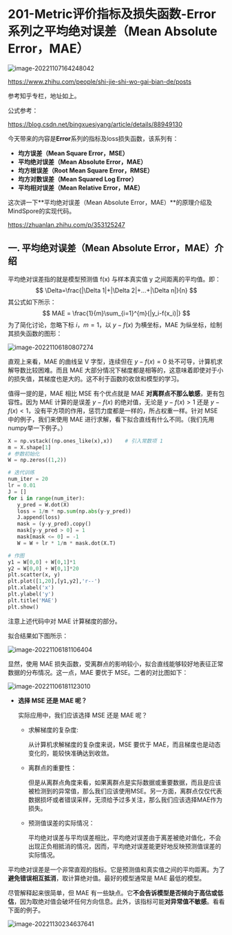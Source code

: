 # 201-Metric评价指标及损失函数-Error系列之平均绝对误差（Mean Absolute Error，MAE）



![image-20221107164248042](C:\Users\Myste\AppData\Roaming\Typora\typora-user-images\image-20221107164248042.png)

https://www.zhihu.com/people/shi-jie-shi-wo-gai-bian-de/posts

参考知乎专栏，地址如上。

公式参考：

https://blog.csdn.net/bingxuesiyang/article/details/88949130

今天带来的内容是**Error**系列的指标及loss损失函数，该系列有：

- **均方误差（Mean Square Error，MSE）**
- **平均绝对误差（Mean Absolute Error，MAE）**
- **均方根误差（Root Mean Square Error，RMSE）**
- **均方对数误差（Mean Squared Log Error）**
- **平均相对误差（Mean Relative Error，MAE）**

这次讲一下**平均绝对误差（Mean Absolute Error，MAE）**的原理介绍及MindSpore的实现代码。

https://zhuanlan.zhihu.com/p/353125247

## 一. 平均绝对误差（Mean Absolute Error，MAE）介绍

平均绝对误差指的就是模型预测值 f(x) 与样本真实值 y 之间距离的平均值。即：
$$
\Delta=\frac{|\Delta 1|+|\Delta 2|+...+|\Delta n|}{n}
$$
其公式如下所示：
$$
MAE	= \frac{1}{m}\sum_{i=1}^{m}{|y_i-f(x_i)|}
$$
为了简化讨论，忽略下标 $i，m = 1$，以 $y-f(x)$ 为横坐标，MAE 为纵坐标，绘制其损失函数的图形：

![image-20221106180807274](C:\Users\Myste\AppData\Roaming\Typora\typora-user-images\image-20221106180807274.png)

直观上来看，MAE 的曲线呈 V 字型，连续但在 $y-f(x)=0$ 处不可导，计算机求解导数比较困难。而且 MAE 大部分情况下梯度都是相等的，这意味着即使对于小的损失值，其梯度也是大的。这不利于函数的收敛和模型的学习。



值得一提的是，MAE 相比 MSE 有个优点就是 MAE **对离群点不那么敏感**，更有包容性。因为 MAE 计算的是误差 $y-f(x)$ 的绝对值，无论是 $y-f(x)>1$ 还是 $y-f(x)<1$，没有平方项的作用，惩罚力度都是一样的，所占权重一样。针对 MSE 中的例子，我们来使用 MAE 进行求解，看下拟合直线有什么不同。（我们先用numpy举一下例子。）

```python
X = np.vstack((np.ones_like(x),x))    # 引入常数项 1
m = X.shape[1]
# 参数初始化
W = np.zeros((1,2))

# 迭代训练
num_iter = 20
lr = 0.01
J = []
for i in range(num_iter):
   y_pred = W.dot(X)
   loss = 1/m * np.sum(np.abs(y-y_pred))
   J.append(loss)
   mask = (y-y_pred).copy()
   mask[y-y_pred > 0] = 1
   mask[mask <= 0] = -1
   W = W + lr * 1/m * mask.dot(X.T)

# 作图
y1 = W[0,0] + W[0,1]*1
y2 = W[0,0] + W[0,1]*20
plt.scatter(x, y)
plt.plot([1,20],[y1,y2],'r--')
plt.xlabel('x')
plt.ylabel('y')
plt.title('MAE')
plt.show()
```

注意上述代码中对 MAE 计算梯度的部分。

拟合结果如下图所示：

![image-20221106181106404](C:\Users\Myste\AppData\Roaming\Typora\typora-user-images\image-20221106181106404.png)

显然，使用 MAE 损失函数，受离群点的影响较小，拟合直线能够较好地表征正常数据的分布情况。这一点，MAE 要优于 MSE。二者的对比图如下：

![image-20221106181123010](C:\Users\Myste\AppData\Roaming\Typora\typora-user-images\image-20221106181123010.png)

- **选择 MSE 还是 MAE 呢？**

  实际应用中，我们应该选择 MSE 还是 MAE 呢？

  - 求解梯度的复杂度:

    从计算机求解梯度的复杂度来说，MSE 要优于 MAE，而且梯度也是动态变化的，能较快准确达到收敛。

  - 离群点的重要性：

    但是从离群点角度来看，如果离群点是实际数据或重要数据，而且是应该被检测到的异常值，那么我们应该使用MSE。另一方面，离群点仅仅代表数据损坏或者错误采样，无须给予过多关注，那么我们应该选择MAE作为损失。
    
  - 预测值误差的实际情况：
  
    平均绝对误差与平均误差相比，平均绝对误差由于离差被绝对值化，不会出现正负相抵消的情况，因而，平均绝对误差能更好地反映预测值误差的实际情况。

平均绝对误差是一个非常直观的指标。它是预测值和真实值之间的平均距离。为了**避免错误相互抵消**，取计算绝对值。最好的模型通常是 MAE 最低的模型。

尽管解释起来很简单，但 MAE 有一些缺点。它**不会告诉模型是否倾向于高估或低估**，因为取绝对值会破坏任何方向信息。此外，该指标可能**对异常值不敏感**。看看下面的例子。

![image-20221130234637641](C:\Users\Myste\AppData\Roaming\Typora\typora-user-images\image-20221130234637641.png)
